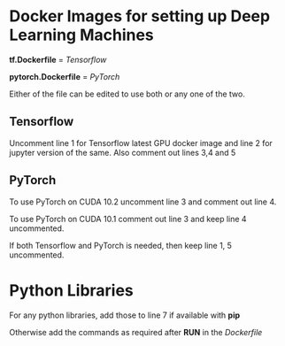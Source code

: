 # Docker Images for setting up Deep Learning Machines

**tf.Dockerfile** = *Tensorflow*

**pytorch.Dockerfile** = *PyTorch*

Either of the file can be edited to use both or any one of the two.

## Tensorflow

Uncomment line 1 for Tensorflow latest GPU docker image and line 2 for jupyter version of the same. Also comment out lines 3,4 and 5

## PyTorch

To use PyTorch on CUDA 10.2 uncomment line 3 and comment out line 4.

To use PyTorch on CUDA 10.1 comment out line 3 and keep line 4 uncommented.

If both Tensorflow and PyTorch is needed, then keep line 1, 5 uncommented.

# Python Libraries

For any python libraries, add those to line 7 if available with **pip**

Otherwise add the commands as required after **RUN** in the _Dockerfile_
